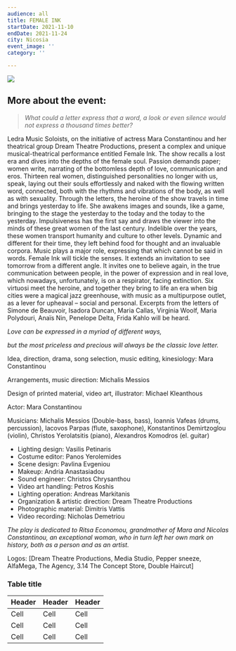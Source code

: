 ```yaml
---
audience: all
title: FEMALE INK
startDate: 2021-11-10
endDate: 2021-11-24
city: Nicosia
event_image: ''
category: ''

---
```

_![](/images/uploads/gm290.jpeg)_

## More about the event:

> _What could a letter express that a word, a look or even silence would not express a thousand times better?_

Ledra Music Soloists, on the initiative of actress Mara Constantinou and her theatrical group Dream Theatre Productions, present a complex and unique musical-theatrical performance entitled Female Ink. The show recalls a lost era and dives into the depths of the female soul. Passion demands paper; women write, narrating of the bottomless depth of love, communication and eros. Thirteen real women, distinguished personalities no longer with us, speak, laying out their souls effortlessly and naked with the flowing written word, connected, both with the rhythms and vibrations of the body, as well as with sexuality. Through the letters, the heroine of the show travels in time and brings yesterday to life. She awakens images and sounds, like a game, bringing to the stage the yesterday to the today and the today to the yesterday. Impulsiveness has the first say and draws the viewer into the minds of these great women of the last century. Indelible over the years, these women transport humanity and culture to other levels. Dynamic and different for their time, they left behind food for thought and an invaluable corpora. Music plays a major role, expressing that which cannot be said in words. Female Ink will tickle the senses. It extends an invitation to see tomorrow from a different angle. It invites one to believe again, in the true communication between people, in the power of expression and in real love, which nowadays, unfortunately, is on a respirator, facing extinction. Six virtuosi meet the heroine, and together they bring to life an era when big cities were a magical jazz greenhouse, with music as a multipurpose outlet, as a lever for upheaval – social and personal. Excerpts from the letters of Simone de Beauvoir, Isadora Duncan, Maria Callas, Virginia Woolf, Maria Polydouri, Anaïs Nin, Penelope Delta, Frida Kahlo will be heard.

_Love can be expressed in a myriad of different ways,_

_but the most priceless and precious will always be the classic love letter._

Idea, direction, drama, song selection, music editing, kinesiology: Mara Constantinou

Arrangements, music direction: Michalis Messios

Design of printed material, video art, illustrator: Michael Kleanthous

Actor: Mara Constantinou

Musicians: Michalis Messios (Double-bass, bass), Ioannis Vafeas (drums, percussion), Iacovos Parpas (flute, saxophone), Konstantinos Demirtzoglou (violin), Christos Υerolatsitis (piano), Alexandros Komodros (el. guitar)

* Lighting design: Vasilis Petinaris
* Costume editor: Panos Yerolemides
* Scene design: Pavlina Evgeniou
* Makeup: Andria Anastasiadou
* Sound engineer: Christos Chrysanthou
* Video art handling: Petros Koshis
* Lighting operation: Andreas Markitanis
* Organization & artistic direction: Dream Theatre Productions
* Photographic material: Dimitris Vattis
* Video recording: Nicholas Demetriou

_The play is dedicated to Ritsa Economou, grandmother of Mara and Nicolas Constantinou, an exceptional woman, who in turn left her own mark on history, both as a person and as an artist._

Logos: \[Dream Theatre Productions, Media Studio, Pepper sneeze, AlfaMega, The Agency, 3.14 Τhe Concept Store, Double Haircut\]

### Table title

| Header | Header | Header |
| --- | --- | --- |
| Cell | Cell | Cell |
| Cell | Cell | Cell |
| Cell | Cell | Cell |